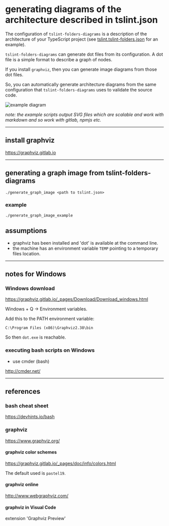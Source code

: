 # generating diagrams of the architecture described in tslint.json

The configuration of `tslint-folders-diagrams` is a description of the architecture of your TypeScript project (see [tslint.tslint-folders.json](https://github.com/mrseanryan/tslint-folders-diagrams/blob/master/tslint.tslint-folders.json) for an example).

`tslint-folders-diagrams` can generate dot files from its configuration. A dot file is a simple format to describe a graph of nodes.

If you install `graphviz`, then you can generate image diagrams from those dot files.

So, you can automatically generate architecture diagrams from the same configuration that `tslint-folders-diagrams` uses to validate the source code.

![example diagram](https://github.com/mrseanryan/tslint-folders-diagrams/blob/master/static/images/example_diagram_from_Dot_output.png?raw=true)

_note: the example scripts output SVG files which are scalable and work with markdown and so work with gitlab, npmjs etc._

---

## install graphviz

https://graphviz.gitlab.io

---

## generating a graph image from tslint-folders-diagrams

`./generate_graph_image <path to tslint.json>`

### example

`./generate_graph_image_example`

## assumptions

-   graphviz has been installed and 'dot' is available at the command line.
-   the machine has an environment variable `TEMP` pointing to a temporary files location.

---

## notes for Windows

### Windows download

https://graphviz.gitlab.io/_pages/Download/Download_windows.html

Windows + Q -> Environment variables.

Add this to the PATH environment variable:

```
C:\Program Files (x86)\Graphviz2.38\bin
```

So then `dot.exe` is reachable.

### executing bash scripts on Windows

-   use cmder (bash)

http://cmder.net/

---

## references

### bash cheat sheet

https://devhints.io/bash

### graphviz

https://www.graphviz.org/

#### graphviz color schemes

https://graphviz.gitlab.io/_pages/doc/info/colors.html

The default used is `pastel19`.

#### graphviz online

http://www.webgraphviz.com/

#### graphviz in Visual Code

extension 'Graphviz Preview'
